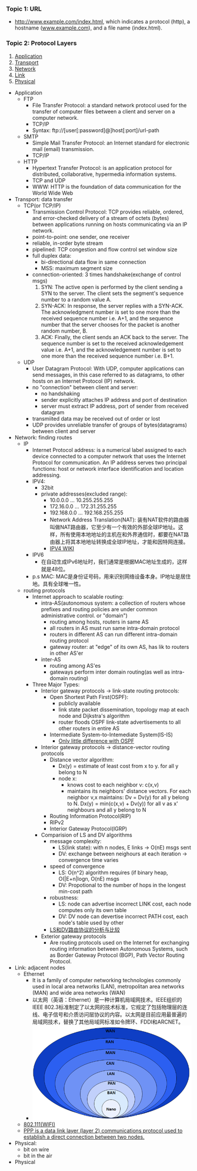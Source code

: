 
### Topic 1: URL
* http://www.example.com/index.html, which indicates a protocol (http), a hostname (www.example.com), and a file name (index.html).

### Topic 2: Protocol Layers
1. [Application](#application)
1. [Transport](#transport)
1. [Network](#network)
1. [Link](#link)
1. [Physical](#physical)
<a name="application"></a>
* Application
  * FTP
    * File Transfer Protocol: a standard network protocol used for the transfer of computer files between a client and server on a computer network.
    * TCP/IP
    * Syntax: ftp://[user[:password]@]host[:port]/url-path
  * SMTP
    * Simple Mail Transfer Protocol: an Internet standard for electronic mail (email) transmission.
    * TCP/IP
  * HTTP
    * Hypertext Transfer Protocol: is an application protocol for distributed, collaborative, hypermedia information systems.
    * TCP and UDP
    * WWW: HTTP is the foundation of data communication for the World Wide Web
<a name="transport"></a>
* Transport: data transfer
  * TCP(or TCP/IP)
    * Transmission Control Protocol: TCP provides reliable, ordered, and error-checked delivery of a stream of octets (bytes) between applications running on hosts communicating via an IP network.
    * point-to-point: one sender, one receiver
    * reliable, in-order byte stream
    * pipelined: TCP congestion and flow control set window size
    * full duplex data:
      * bi-directional data flow in same connection
      * MSS: maximum segment size
    * connection-oriented: 3 times handshake(exchange of control msgs)
      1. SYN: The active open is performed by the client sending a SYN to the server. The client sets the segment's sequence number to a random value A.
      2. SYN-ACK: In response, the server replies with a SYN-ACK. The acknowledgment number is set to one more than the received sequence number i.e. A+1, and the sequence number that the server chooses for the packet is another random number, B.
      3. ACK: Finally, the client sends an ACK back to the server. The sequence number is set to the received acknowledgement value i.e. A+1, and the acknowledgement number is set to one more than the received sequence number i.e. B+1.
  * UDP
    * User Datagram Protocol: With UDP, computer applications can send messages, in this case referred to as datagrams, to other hosts on an Internet Protocol (IP) network.
    * no "connection" between client and server:
      * no handshaking
      * sender explicitly attaches IP address and port of destination
      * server must extract IP address, port of sender from received datagram
    * transmiited data may be received out of order or lost
    * UDP provides unreliable transfer of groups of bytes(datagrams) between client and server
<a name="network"></a>
* Network: finding routes
  * IP
    * Internet Protocol address: is a numerical label assigned to each device connected to a computer network that uses the Internet Protocol for communication. An IP address serves two principal functions: host or network interface identification and location addressing.
    * IPV4: 
      * 32bit
      * private addresses(excluded range):
        * 10.0.0.0 … 10.255.255.255
        * 172.16.0.0 … 172.31.255.255
        * 192.168.0.0 … 192.168.255.255
        * Network Address Translation(NAT): 装有NAT软件的路由器叫做NAT路由器，它至少有一个有效的外部全球IP地址。这样，所有使用本地地址的主机在和外界通信时，都要在NAT路由器上将其本地地址转换成全球IP地址，才能和因特网连接。
        * [IPV4 WIKI](https://en.wikipedia.org/wiki/IPv4)
    * IPV6
      * 在自动生成IPv6地址时，我们通常是根据MAC地址生成的，这样就是48位。
    * p.s MAC: MAC是身份证号码，用来识别网络设备本身。IP地址是居住地。具有全球唯一性。
  * routing protocols
    * Internet approach to scalable routing:
      * intra-AS(autonomous system: a collection of routers whose prefixes and routing policies are under common administrative control. or "domain")
        * routing among hosts, routers in same AS
        * all routers in AS must run same intra-domain protocol
        * routers in different AS can run different intra-domain routing protocol
        * gateway router: at "edge" of its own AS, has lik to routers in other AS'er
      * inter-AS
        * routing among AS'es
        * gateways perform inter domain routing(as well as intra-domain routing)
    * Three Major Types:
      * Interior gateway protocols -> link-state routing protocols:
        * Open Shortest Path First(OSPF): 
          * publicly available
          * link state packet dissemination, topology map at each node and Dijkstra's algorithm
          * router floods OSPF link-state advertisements to all other routers in entire AS
        * Intermediate System-to-Intemediate System(IS-IS)
          * [Only little difference with OSPF](https://community.cisco.com/t5/network-architecture-documents/ospf-and-is-is-differences/ta-p/3126940)
      * Interior gateway protocols -> distance-vector routing protocols
        * Distance vector algorithm:
          * Dx(y) = estimate of least cost from x to y. for all y belong to N
          * node x:
            * knows cost to each neighbor v: c(x,v)
            * maintains its neighbors' distance vectors. For each neighbor v,x maintains: Dv = Dv(y) for all y belong to N. Dx(y) = min(c(x,v) + Dv(y)) for all v as x' neighbours and all y belong to N
        * Routing Information Protocol(RIP)
        * RIPv2
        * Interior Gateway Protocol(IGRP)
      * Comparision of LS and DV algorithms
        * message complexity:
          * LS(link state): with n nodes, E links -> O(nE) msgs sent
          * DV: exchange between neighours at each iteration -> convergence time varies
        * speed of convergence
          * LS: O(n^2) algorithm requires (if binary heap, O(|E+n|logn, O(nE) msgs
          * DV: Propotional to the number of hops in the longest min-cost path 
        * robustness:
          * LS: node can advertise incorrect LINK cost, each node computes only its own table
          * DV: DV node can devertise incorrect PATH cost, each node's table used by other
        * [LS和DV路由协议的分析与比较](https://blog.csdn.net/hnu_lb/article/details/25025575)
      * Exterior gateway protocols
        * Are routing protocols used on the Internet for exchanging routing information between Autonomous Systems, such as Border Gateway Protocol (BGP), Path Vector Routing Protocol.
<a name="link"></a>
* Link: adjacent nodes
  * Ethernet
    * It is a family of computer networking technologies commonly used in local area networks (LAN), metropolitan area networks (MAN) and wide area networks (WAN)
    * 以太网（英语：Ethernet）是一种计算机局域网技术。IEEE组织的IEEE 802.3标准制定了以太网的技术标准，它规定了包括物理层的连线、电子信号和介质访问层协议的内容。以太网是目前应用最普遍的局域网技术，替换了其他局域网标准如令牌环、FDDI和ARCNET。
    * ![](https://github.com/unlimitediw/DistributedSystemLearn/blob/master/Image/Data_Networks_classification_by_spatial_scope.png)
  * [802.111(WIFI)](https://en.wikipedia.org/wiki/IEEE_802.11ac)
  * [PPP is a data link layer (layer 2) communications protocol used to establish a direct connection between two nodes.](https://en.wikipedia.org/wiki/Point-to-Point_Protocol)
<a name="physical"></a>
* Physical:
  * bit on wire
  * bit in the air
* Physical

